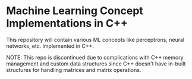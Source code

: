 # Machine Learning Concept Implementations in C++

This repository will contain various ML concepts like perceptrons, neural networks, etc. implemented in C++.


NOTE: This repo is discontinued due to complications with C++ memory management and custom data structures since C++ doesn't have in-built structures for handling matrices and matrix operations.